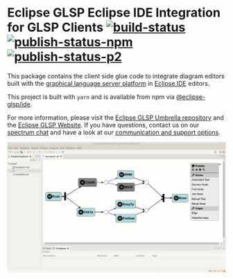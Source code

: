 # Eclipse GLSP Eclipse IDE Integration for GLSP Clients [![build-status](https://img.shields.io/jenkins/build?jobUrl=https%3A%2F%2Fci.eclipse.org%2Fglsp%2Fjob%2Feclipse-glsp%2Fjob%2Fglsp-eclipse-integration%2Fjob%2Fmaster%2F)](https://ci.eclipse.org/glsp/job/eclipse-glsp/job/glsp-eclipse-integration/)[![publish-status-npm](https://img.shields.io/jenkins/build?jobUrl=https://ci.eclipse.org/glsp/job/deploy-npm-glsp-theia-integration/&label=npm)](https://ci.eclipse.org/glsp/job/deploy-npm-ide-integration/)[![publish-status-p2](https://img.shields.io/jenkins/build?jobUrl=https://ci.eclipse.org/glsp/job/deploy-npm-glsp-theia-integration/&label=p2)](https://ci.eclipse.org/glsp/job/deploy-p2-ide-integration/)

This package contains the client side glue code to integrate diagram editors built with the [graphical language server platform](https://github.com/eclipse-glsp/glsp) in [Eclipse IDE](https://www.eclipse.org/eclipseide/) editors.

This project is built with `yarn` and is available from npm via [@eclipse-glsp/ide](https://www.npmjs.com/package/@eclipse-glsp/iden).

For more information, please visit the [Eclipse GLSP Umbrella repository](https://github.com/eclipse-glsp/glsp) and the [Eclipse GLSP Website](https://www.eclipse.org/glsp/). If you have questions, contact us on our [spectrum chat](https://spectrum.chat/glsp/) and have a look at our [communication and support options](https://www.eclipse.org/glsp/contact/).

![GLSP Eclipse IDE integration animation](https://github.com/eclipse-glsp/glsp-eclipse-integration/blob/master/documentation/glsp-eclipse-integration-animated.gif)
